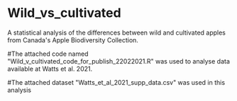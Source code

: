 # Wild_vs_cultivated
A statistical analysis of the differences between wild and cultivated apples from Canada's Apple Biodiversity Collection. 

#The attached code named "Wild_v_cultivated_code_for_publish_22022021.R" was used to analyse data available at Watts et al. 2021. 

#The attached dataset "Watts_et_al_2021_supp_data.csv" was used in this analysis
